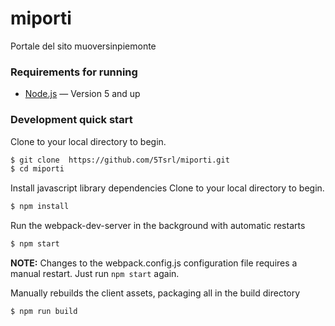 # miporti
Portale del sito muoversinpiemonte

### Requirements for running

* [Node.js](https://nodejs.org/) — Version 5 and up

### Development quick start

Clone to your local directory to begin.

```bash
$ git clone  https://github.com/5Tsrl/miporti.git
$ cd miporti
```

Install javascript  library dependencies Clone to your local directory to begin.

```bash
$ npm install
```

Run the webpack-dev-server in the background with automatic restarts 
```bash
$ npm start
```

**NOTE:** Changes to the webpack.config.js configuration file requires a manual restart. Just run `npm start` again.


Manually rebuilds the client assets, packaging all in the build directory
```bash
$ npm run build
```




